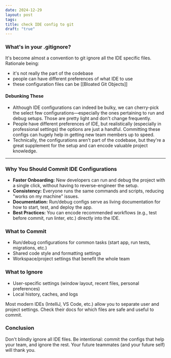 ```yaml
---
date: 2024-12-29
layout: post
tags: 
title: check IDE config to git
draft: "true"
---
```

### What's in your .gitignore?

It's become almost a convention to git ignore all the IDE specific files. Rationale being:
- it's not really the part of the codebase
- people can have different preferences of what IDE to use
- these configuration files can be [[Bloated Git Objects]]

#### Debunking These

- Although IDE configurations can indeed be bulky, we can cherry-pick the select few configurations—especially the ones pertaining to run and debug setups. Those are pretty light and don't change frequently.
- People have different preferences of IDE, but realistically (especially in professional settings) the options are just a handful. Committing these configs can hugely help in getting new team members up to speed.
- Technically, the configurations aren't part of the codebase, but they're a great supplement for the setup and can encode valuable project knowledge.

---

### Why You Should Commit IDE Configurations

- **Faster Onboarding:** New developers can run and debug the project with a single click, without having to reverse-engineer the setup.
- **Consistency:** Everyone runs the same commands and scripts, reducing "works on my machine" issues.
- **Documentation:** Run/debug configs serve as living documentation for how to start, test, and deploy the app.
- **Best Practices:** You can encode recommended workflows (e.g., test before commit, run linter, etc.) directly into the IDE.

### What to Commit

- Run/debug configurations for common tasks (start app, run tests, migrations, etc.)
- Shared code style and formatting settings
- Workspace/project settings that benefit the whole team

### What to Ignore

- User-specific settings (window layout, recent files, personal preferences)
- Local history, caches, and logs

Most modern IDEs (IntelliJ, VS Code, etc.) allow you to separate user and project settings. Check their docs for which files are safe and useful to commit.

### Conclusion

Don't blindly ignore all IDE files. Be intentional: commit the configs that help your team, and ignore the rest. Your future teammates (and your future self) will thank you.